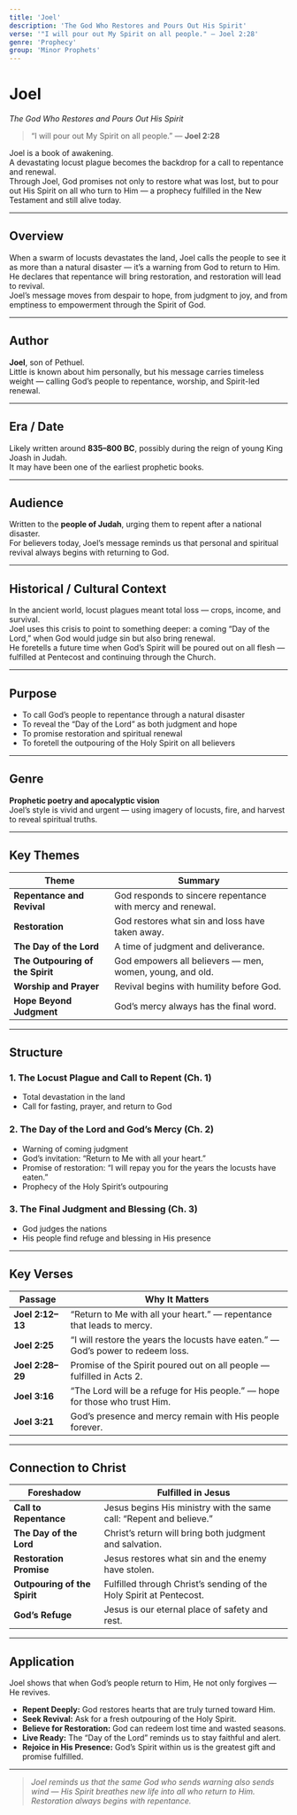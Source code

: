 ```yaml
---
title: 'Joel'
description: 'The God Who Restores and Pours Out His Spirit'
verse: '"I will pour out My Spirit on all people." — Joel 2:28'
genre: 'Prophecy'
group: 'Minor Prophets'
---
```


# Joel  
*The God Who Restores and Pours Out His Spirit*

> “I will pour out My Spirit on all people.” — **Joel 2:28**

Joel is a book of awakening.  
A devastating locust plague becomes the backdrop for a call to repentance and renewal.  
Through Joel, God promises not only to restore what was lost, but to pour out His Spirit on all who turn to Him — a prophecy fulfilled in the New Testament and still alive today.

---

## Overview  
When a swarm of locusts devastates the land, Joel calls the people to see it as more than a natural disaster — it’s a warning from God to return to Him.  
He declares that repentance will bring restoration, and restoration will lead to revival.  
Joel’s message moves from despair to hope, from judgment to joy, and from emptiness to empowerment through the Spirit of God.

---

## Author  
**Joel**, son of Pethuel.  
Little is known about him personally, but his message carries timeless weight — calling God’s people to repentance, worship, and Spirit-led renewal.

---

## Era / Date  
Likely written around **835–800 BC**, possibly during the reign of young King Joash in Judah.  
It may have been one of the earliest prophetic books.

---

## Audience  
Written to the **people of Judah**, urging them to repent after a national disaster.  
For believers today, Joel’s message reminds us that personal and spiritual revival always begins with returning to God.

---

## Historical / Cultural Context  
In the ancient world, locust plagues meant total loss — crops, income, and survival.  
Joel uses this crisis to point to something deeper: a coming “Day of the Lord,” when God would judge sin but also bring renewal.  
He foretells a future time when God’s Spirit will be poured out on all flesh — fulfilled at Pentecost and continuing through the Church.

---

## Purpose  
- To call God’s people to repentance through a natural disaster  
- To reveal the “Day of the Lord” as both judgment and hope  
- To promise restoration and spiritual renewal  
- To foretell the outpouring of the Holy Spirit on all believers  

---

## Genre  
**Prophetic poetry and apocalyptic vision**  
Joel’s style is vivid and urgent — using imagery of locusts, fire, and harvest to reveal spiritual truths.

---

## Key Themes  

| Theme | Summary |
|-------|----------|
| **Repentance and Revival** | God responds to sincere repentance with mercy and renewal. |
| **Restoration** | God restores what sin and loss have taken away. |
| **The Day of the Lord** | A time of judgment and deliverance. |
| **The Outpouring of the Spirit** | God empowers all believers — men, women, young, and old. |
| **Worship and Prayer** | Revival begins with humility before God. |
| **Hope Beyond Judgment** | God’s mercy always has the final word. |

---

## Structure  

### 1. The Locust Plague and Call to Repent (Ch. 1)
- Total devastation in the land  
- Call for fasting, prayer, and return to God  

### 2. The Day of the Lord and God’s Mercy (Ch. 2)
- Warning of coming judgment  
- God’s invitation: “Return to Me with all your heart.”  
- Promise of restoration: “I will repay you for the years the locusts have eaten.”  
- Prophecy of the Holy Spirit’s outpouring  

### 3. The Final Judgment and Blessing (Ch. 3)
- God judges the nations  
- His people find refuge and blessing in His presence  

---

## Key Verses  

| Passage | Why It Matters |
|----------|----------------|
| **Joel 2:12–13** | “Return to Me with all your heart.” — repentance that leads to mercy. |
| **Joel 2:25** | “I will restore the years the locusts have eaten.” — God’s power to redeem loss. |
| **Joel 2:28–29** | Promise of the Spirit poured out on all people — fulfilled in Acts 2. |
| **Joel 3:16** | “The Lord will be a refuge for His people.” — hope for those who trust Him. |
| **Joel 3:21** | God’s presence and mercy remain with His people forever. |

---

## Connection to Christ  

| Foreshadow | Fulfilled in Jesus |
|-------------|-------------------|
| **Call to Repentance** | Jesus begins His ministry with the same call: “Repent and believe.” |
| **The Day of the Lord** | Christ’s return will bring both judgment and salvation. |
| **Restoration Promise** | Jesus restores what sin and the enemy have stolen. |
| **Outpouring of the Spirit** | Fulfilled through Christ’s sending of the Holy Spirit at Pentecost. |
| **God’s Refuge** | Jesus is our eternal place of safety and rest. |

---

## Application  
Joel shows that when God’s people return to Him, He not only forgives — He revives.  
- **Repent Deeply:** God restores hearts that are truly turned toward Him.  
- **Seek Revival:** Ask for a fresh outpouring of the Holy Spirit.  
- **Believe for Restoration:** God can redeem lost time and wasted seasons.  
- **Live Ready:** The “Day of the Lord” reminds us to stay faithful and alert.  
- **Rejoice in His Presence:** God’s Spirit within us is the greatest gift and promise fulfilled.  

---

> *Joel reminds us that the same God who sends warning also sends wind — His Spirit breathes new life into all who return to Him. Restoration always begins with repentance.*

